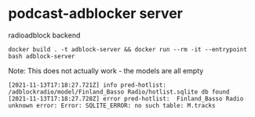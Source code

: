 # podcast-adblocker server

radioadblock backend

`docker build . -t adblock-server && docker run --rm -it --entrypoint bash adblock-server`

Note: This does not actually work - the models are all empty

```
[2021-11-13T17:18:27.721Z] info pred-hotlist:   /adblockradio/model/Finland_Basso Radio/hotlist.sqlite db found
[2021-11-13T17:18:27.728Z] error pred-hotlist:  Finland_Basso Radio unknown error: Error: SQLITE_ERROR: no such table: M.tracks
```